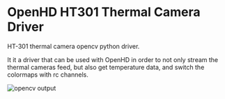 # OpenHD HT301 Thermal Camera Driver
HT-301 thermal camera opencv python driver.

It it a driver that can be used with OpenHD in order to not only stream the thermal cameras feed,
but also get temperature data, and switch the colormaps with rc channels.

![opencv output](docs/opencv-output.png)
